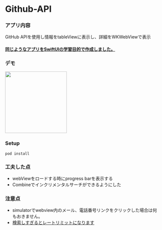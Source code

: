 # Github-API
### アプリ内容
GitHub APIを使用し情報をtableViewに表示し、詳細をWKWebViewで表示

#### [同じようなアプリをSwiftUIの学習目的で作成しました。](https://github.com/MasahiroToyooka/GitHub-API-SwiftUI)

### デモ
<img src="https://user-images.githubusercontent.com/38667604/93537390-52e69b00-f986-11ea-9325-3570438d3cb4.gif" width="200">

### Setup
```pod install```

### 工夫した点
- webViewをロードする時にprogress barを表示する
- Combineでインクリメンタルサーチができるようにした

### 注意点
- simulatorでwebview内のメール、電話番号リンクをクリックした場合は何もおきません。
- [検索しすぎるとレートリミットになります](https://developer.github.com/v3/#rate-limiting)
